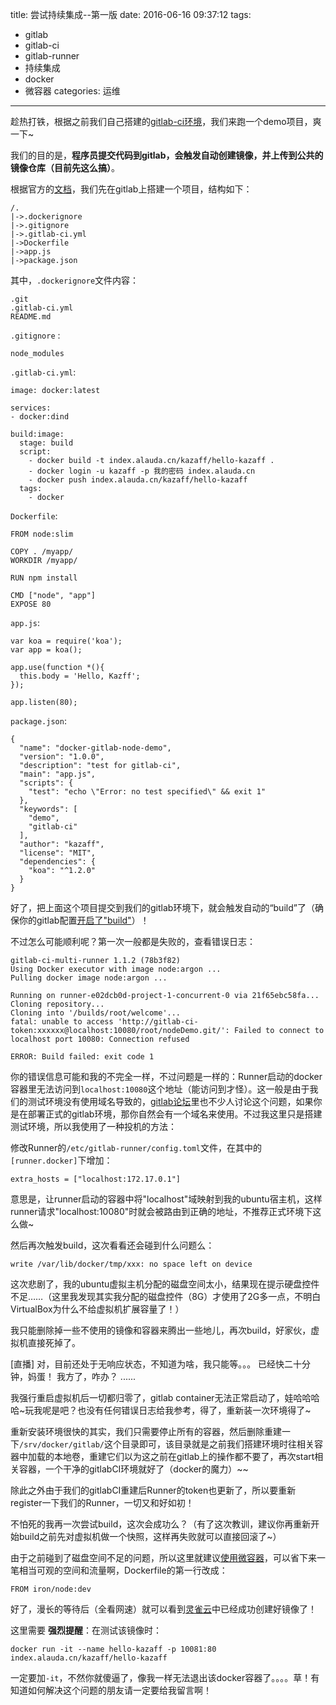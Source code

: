 title: 尝试持续集成--第一版
date: 2016-06-16 09:37:12
tags:
- gitlab
- gitlab-ci
- gitlab-runner
- 持续集成
- docker
- 微容器
categories: 运维
---

趁热打铁，根据之前我们自己搭建的[gitlab-ci环境](http://blog.kazaff.me/2016/06/15/%E5%9F%BA%E4%BA%8Edocker+gitlabCI%E6%90%AD%E5%BB%BA%E7%A7%81%E6%9C%89%E6%8C%81%E7%BB%AD%E9%9B%86%E6%88%90%E7%8E%AF%E5%A2%83/)，我们来跑一个demo项目，爽一下~
<!--more-->
我们的目的是，**程序员提交代码到gitlab，会触发自动创建镜像，并上传到公共的镜像仓库（目前先这么搞）**。

根据官方的[文档](https://doc.gitlab.cc/ce/ci/docker/using_docker_build.html)，我们先在gitlab上搭建一个项目，结构如下：
```
/.
|->.dockerignore
|->.gitignore
|->.gitlab-ci.yml
|->Dockerfile
|->app.js
|->package.json
```
其中，`.dockerignore`文件内容：
```
.git
.gitlab-ci.yml
README.md
```

`.gitignore` :
```
node_modules
```

`.gitlab-ci.yml`:
```
image: docker:latest

services:
- docker:dind

build:image:
  stage: build
  script:
    - docker build -t index.alauda.cn/kazaff/hello-kazaff .
    - docker login -u kazaff -p 我的密码 index.alauda.cn
    - docker push index.alauda.cn/kazaff/hello-kazaff
  tags:
    - docker
```
`Dockerfile`:
```
FROM node:slim

COPY . /myapp/
WORKDIR /myapp/

RUN npm install

CMD ["node", "app"]
EXPOSE 80
```

`app.js`:
```
var koa = require('koa');
var app = koa();

app.use(function *(){
  this.body = 'Hello, Kazff';
});

app.listen(80);
```

`package.json`:
```
{
  "name": "docker-gitlab-node-demo",
  "version": "1.0.0",
  "description": "test for gitlab-ci",
  "main": "app.js",
  "scripts": {
    "test": "echo \"Error: no test specified\" && exit 1"
  },
  "keywords": [
    "demo",
    "gitlab-ci"
  ],
  "author": "kazaff",
  "license": "MIT",
  "dependencies": {
    "koa": "^1.2.0"
  }
}
```

好了，把上面这个项目提交到我们的gitlab环境下，就会触发自动的“build”了（确保你的gitlab配置[开启了"build"](https://doc.gitlab.cc/ce/ci/enable_or_disable_ci.html)）！

不过怎么可能顺利呢？第一次一般都是失败的，查看错误日志：
```shell
gitlab-ci-multi-runner 1.1.2 (78b3f82)
Using Docker executor with image node:argon ...
Pulling docker image node:argon ...

Running on runner-e02dcb0d-project-1-concurrent-0 via 21f65ebc58fa...
Cloning repository...
Cloning into '/builds/root/welcome'...
fatal: unable to access 'http://gitlab-ci-token:xxxxxx@localhost:10080/root/nodeDemo.git/': Failed to connect to localhost port 10080: Connection refused

ERROR: Build failed: exit code 1
```
你的错误信息可能和我的不完全一样，不过问题是一样的：Runner启动的docker容器里无法访问到`localhost:10080`这个地址（能访问到才怪）。这一般是由于我们的测试环境没有使用域名导致的，[gitlab论坛](https://gitlab.com/gitlab-org/gitlab-ci-multi-runner/issues/1036)里也不少人讨论这个问题，如果你是在部署正式的gitlab环境，那你自然会有一个域名来使用。不过我这里只是搭建测试环境，所以我使用了一种投机的方法：

修改Runner的`/etc/gitlab-runner/config.toml`文件，在其中的`[runner.docker]`下增加：
```
extra_hosts = ["localhost:172.17.0.1"]
```
意思是，让runner启动的容器中将"localhost"域映射到我的ubuntu宿主机，这样runner请求"localhost:10080"时就会被路由到正确的地址，不推荐正式环境下这么做~

然后再次触发build，这次看看还会碰到什么问题么：
```
write /var/lib/docker/tmp/xxx: no space left on device
```
这次悲剧了，我的ubuntu虚拟主机分配的磁盘空间太小，结果现在提示硬盘控件不足……（这里我发现其实我分配的磁盘控件（8G）才使用了2G多一点，不明白VirtualBox为什么不给虚拟机扩展容量了！）

我只能删除掉一些不使用的镜像和容器来腾出一些地儿，再次build，好家伙，虚拟机直接死掉了。

[直播]
对，目前还处于无响应状态，不知道为啥，我只能等。。。
已经快二十分钟，妈蛋！
我方了，咋办？
......

我强行重启虚拟机后一切都归零了，gitlab container无法正常启动了，娃哈哈哈哈~玩我呢是吧？也没有任何错误日志给我参考，得了，重新装一次环境得了~

重新安装环境很快的其实，我们只需要停止所有的容器，然后删除重建一下`/srv/docker/gitlab/`这个目录即可，该目录就是之前我们搭建环境时往相关容器中加载的本地卷，重建它们以为这之前在gitlab上的操作都不要了，再次start相关容器，一个干净的gitlabCI环境就好了（docker的魔力）~~

除此之外由于我们的gitlabCI重建后Runner的token也更新了，所以要重新register一下我们的Runner，一切又和好如初！

不怕死的我再一次尝试build，这次会成功么？（有了这次教训，建议你再重新开始build之前先对虚拟机做一个快照，这样再失败就可以直接回滚了~）

由于之前碰到了磁盘空间不足的问题，所以这里就建议[使用微容器](https://community.qingcloud.com/topic/371/%E5%BE%AE%E5%AE%B9%E5%99%A8-%E5%B0%8F%E7%9A%84-%E8%BD%BB%E4%BE%BF%E7%9A%84docker%E5%AE%B9%E5%99%A8)，可以省下来一笔相当可观的空间和流量啊，Dockerfile的第一行改成：
```
FROM iron/node:dev
```

好了，漫长的等待后（全看网速）就可以看到[灵雀云](https://hub.alauda.cn/repos/kazaff/hello-kazaff)中已经成功创建好镜像了！

这里需要 **强烈提醒**：在测试该镜像时：
```
docker run -it --name hello-kazaff -p 10081:80 index.alauda.cn/kazaff/hello-kazaff
```
一定要加`-it`，不然你就傻逼了，像我一样无法退出该docker容器了。。。。草！有知道如何解决这个问题的朋友请一定要给我留言啊！
